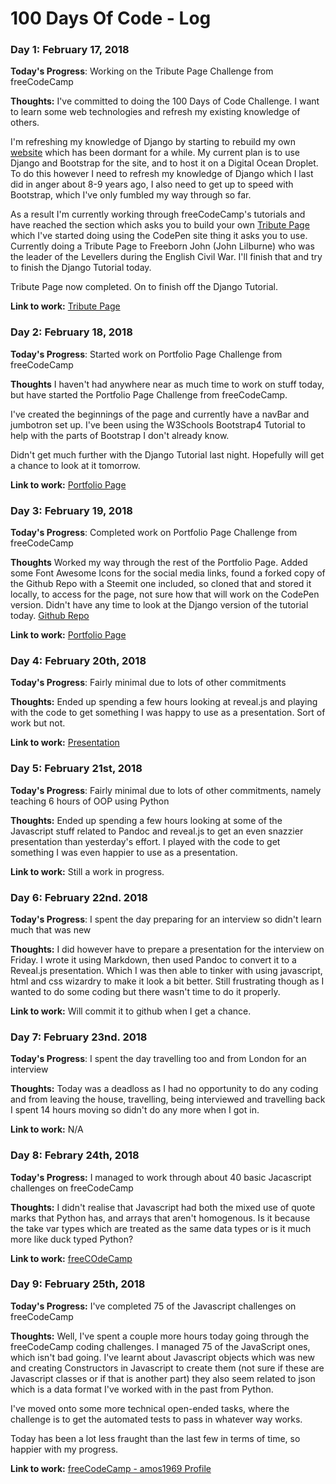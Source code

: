 # 100 Days Of Code - Log

### Day 1: February 17, 2018 
**Today's Progress**: Working on the Tribute Page Challenge from freeCodeCamp

**Thoughts:** I've committed to doing the 100 Days of Code Challenge. I want to learn some web technologies and refresh
my existing knowledge of others.

I'm refreshing my knowledge of Django by starting to rebuild my own [website](http://dave-ames.net) which has been
dormant for a while. My current plan is to use Django and Bootstrap for the site, and to host it on a Digital Ocean
Droplet. To do this however I need to refresh my knowledge of Django which I last did in anger about 8-9 years ago, I
also need to get up to speed with Bootstrap, which I've only fumbled my way through so far.

As a result I'm currently working through freeCodeCamp's tutorials and have reached the section which asks you to build
your own [Tribute Page](https://www.freecodecamp.org/challenges/build-a-tribute-page) which I've started doing using the
CodePen site thing it asks you to use. Currently doing a Tribute Page to Freeborn John (John Lilburne) who was the
leader of the Levellers during the English Civil War. I'll finish that and try to finish the Django Tutorial today.

Tribute Page now completed. On to finish off the Django Tutorial.

**Link to work:** [Tribute Page](https://codepen.io/amos1969/full/xYPqPo/)

### Day 2: February 18, 2018
**Today's Progress**: Started work on Portfolio Page Challenge from freeCodeCamp

**Thoughts** I haven't had anywhere near as much time to work on stuff today, but have started the Portfolio Page
Challenge from freeCodeCamp.

I've created the beginnings of the page and currently have a navBar and jumbotron set up. I've been using the W3Schools
Bootstrap4 Tutorial to help with the parts of Bootstrap I don't already know.

Didn't get much further with the Django Tutorial last night. Hopefully will get a chance to look at it tomorrow.

**Link to work:** [Portfolio Page](https://github.com/amos1969/portfolio)

### Day 3: February 19, 2018
**Today's Progress**: Completed work on Portfolio Page Challenge from freeCodeCamp

**Thoughts** Worked my way through the rest of the Portfolio Page. Added some Font Awesome Icons for the social media
  links, found a forked copy of the Github Repo with a Steemit one included, so cloned that and stored it locally, to
  access for the page, not sure how that will work on the CodePen version. Didn't have any time to look at the Django
  version of the tutorial today. [Github Repo](https://github.com/amos1969/portfolio)

**Link to work:** [Portfolio Page](https://codepen.io/amos1969/full/EQExKV/)

### Day 4: February 20th, 2018
**Today's Progress**: Fairly minimal due to lots of other commitments

**Thoughts:** Ended up spending a few hours looking at reveal.js and playing with the code to get something I was happy
to use as a presentation. Sort of work but not.

**Link to work:** [Presentation](http://dave-ames.net/presentation/)


### Day 5: February 21st, 2018
**Today's Progress**: Fairly minimal due to lots of other commitments, namely teaching 6 hours of OOP using Python

**Thoughts:** Ended up spending a few hours looking at some of the Javascript stuff related to Pandoc and reveal.js to
get an even snazzier presentation than yesterday's effort. I played with the code to get something I was even happier to
use as a presentation.

**Link to work:** Still a work in progress.

### Day 6: February 22nd. 2018
**Today's Progress**: I spent the day preparing for an interview so didn't learn much that was new

**Thoughts:** I did however have to prepare a presentation for the interview on Friday. I wrote it using Markdown, then
used Pandoc to convert it to a Reveal.js presentation. Which I was then able to tinker with using javascript, html and
css wizardry to make it look a bit better. Still frustrating though as I wanted to do some coding but there wasn't time
to do it properly.
  

**Link to work:** Will commit it to github when I get a chance.

### Day 7: February 23nd. 2018
**Today's Progress**: I spent the day travelling too and from London for an interview

**Thoughts:** Today was a deadloss as I had no opportunity to do any coding and from leaving the house, travelling,
being interviewed and travelling back I spent 14 hours moving so didn't do any more when I got in.  

**Link to work:** N/A

### Day 8: Febrary 24th, 2018
**Today's Progress:** I managed to work through about 40 basic Jacascript challenges on freeCodeCamp

**Thoughts:** I didn't realise that Javascript had both the mixed use of quote marks that Python has, and arrays that
aren't homogenous. Is it because the take var types which are treated as the same data types or is it much more like
duck typed Python?

**Link to work:** [freeCOdeCamp](https://www.freecodecamp.org/amos1969)

### Day 9: February 25th, 2018
**Today's Progress:** I've completed 75 of the Javascript challenges on freeCodeCamp

**Thoughts:** Well, I've spent a couple more hours today going through the freeCodeCamp coding challenges. I managed 75
of the JavaScript ones, which isn't bad going. I've learnt about Javascript objects which was new and creating
Constructors in Javascript to create them (not sure if these are Javascript classes or if that is another part) they
also seem related to json which is a data format I've worked with in the past from Python. 

I've moved onto some more technical open-ended tasks, where the challenge is to get the automated tests to pass in
whatever way works. 

Today has been a lot less fraught than the last few in terms of time, so happier with my progress.

**Link to work:** [freeCodeCamp - amos1969 Profile](https://www.freecodecamp.org/amos1969)




